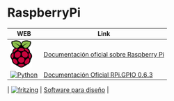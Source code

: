 # RaspberryPi

| WEB | Link |
| ---- | ---- |
| [![RaspberryPi](https://github.com/ibrito/RaspberryPi/blob/master/raspberryPi_logo.png "rasberry.org ")](https://www.raspberrypi.org/documentation/)  |[Documentación oficial sobre Raspberry Pi](https://www.raspberrypi.org/documentation/) |
| [![Python](https://pypi.python.org/static/images/python-logo.png " pypi.python.org  ")](https://pypi.python.org/pypi/RPi.GPIO)  | [Documentación Oficial RPi.GPIO 0.6.3](https://pypi.python.org/pypi/RPi.GPIO)  |

| [![fritzing](https://avatars0.githubusercontent.com/u/8562144?s=200&v=4 " fritzing.org  ")](http://fritzing.org/)  | [Software para diseño](http://fritzing.org/)  |
